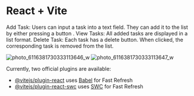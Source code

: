# React + Vite

Add Task:
Users can input a task into a text field.
They can add it to the list by either pressing a button .
View Tasks:
All added tasks are displayed in a list format.
Delete Task:
Each task has a delete button.
When clicked, the corresponding task is removed from the list.



![photo_6116381730333113646_w](https://github.com/26ankitaa/todo_app/assets/122377058/4b361e1d-a1f6-415e-a2b6-13c0bb60e069)
![photo_6116381730333113647_w](https://github.com/26ankitaa/todo_app/assets/122377058/b4db65e1-e4b3-4223-b31c-f33ddb221fec)


Currently, two official plugins are available:

- [@vitejs/plugin-react](https://github.com/vitejs/vite-plugin-react/blob/main/packages/plugin-react/README.md) uses [Babel](https://babeljs.io/) for Fast Refresh
- [@vitejs/plugin-react-swc](https://github.com/vitejs/vite-plugin-react-swc) uses [SWC](https://swc.rs/) for Fast Refresh
